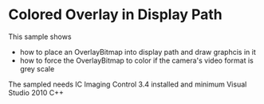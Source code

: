 # Colored Overlay in Display Path

This sample shows 
 - how to place an OverlayBitmap into display path and draw graphcis in it
 - how to force the OverlayBitmap to color if the camera's video format is grey scale
 
 
The sampled needs IC Imaging Control 3.4 installed and minimum Visual Studio 2010 C++
